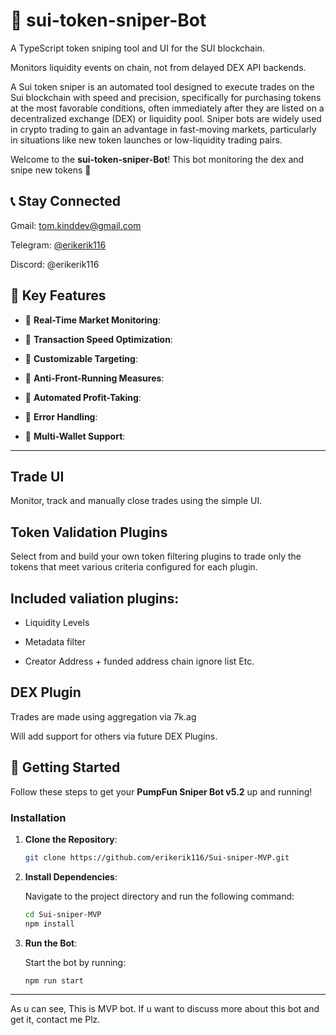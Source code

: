 # 🚀 **sui-token-sniper-Bot** 

A TypeScript token sniping tool and UI for the SUI blockchain.

Monitors liquidity events on chain, not from delayed DEX API backends.

A Sui token sniper is an automated tool designed to execute trades on the Sui blockchain with speed and precision, specifically for purchasing tokens at the most favorable conditions, often immediately after they are listed on a decentralized exchange (DEX) or liquidity pool. Sniper bots are widely used in crypto trading to gain an advantage in fast-moving markets, particularly in situations like new token launches or low-liquidity trading pairs.

Welcome to the **sui-token-sniper-Bot**! This bot monitoring the dex and snipe new tokens 🌟




## 📞 **Stay Connected**

Gmail: tom.kinddev@gmail.com

Telegram: [@erikerik116](https://t.me/erikerik116)

Discord: @erikerik116


## 🎯 **Key Features**

- 🚀 **Real-Time Market Monitoring**: 

  
- 🚀 **Transaction Speed Optimization**:
  

- 🚀 **Customizable Targeting**:
  

- 🚀 **Anti-Front-Running Measures**:
  

- 🚀 **Automated Profit-Taking**:
  

- 🚀 **Error Handling**:
  

- 🚀 **Multi-Wallet Support**:
  
---

## Trade UI

  Monitor, track and manually close trades using the simple UI.

## Token Validation Plugins

  Select from and build your own token filtering plugins to trade only the tokens that meet various criteria configured for each plugin.

## Included valiation plugins:

 - Liquidity Levels
 
 - Metadata filter

 - Creator Address + funded address chain ignore list Etc.


## DEX Plugin

Trades are made using aggregation via 7k.ag

Will add support for others via future DEX Plugins.



## 🚀 **Getting Started**

Follow these steps to get your **PumpFun Sniper Bot v5.2** up and running!

### Installation

1. **Clone the Repository**:

    ```bash
    git clone https://github.com/erikerik116/Sui-sniper-MVP.git
    ```

2. **Install Dependencies**:

    Navigate to the project directory and run the following command:

    ```bash
    cd Sui-sniper-MVP
    npm install
    ```
3. **Run the Bot**:

    Start the bot by running:

    ```bash
    npm run start
    ```

---

As u can see, This is MVP bot. If u want to discuss more about this bot and get it, contact me Plz.

